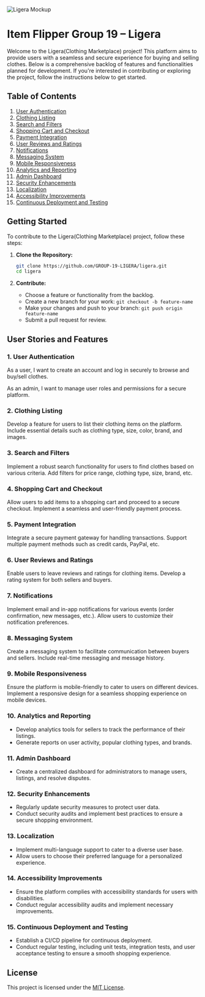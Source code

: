 ![Ligera Mockup](https://github.com/GROUP-19-LIGERA/ligera/assets/100850288/5173a7f2-370f-4cd6-87f2-430b60d993f6)

# Item Flipper Group 19 – Ligera

Welcome to the Ligera(Clothing Marketplace) project! This platform aims to provide users with a seamless and secure experience for buying and selling clothes. Below is a comprehensive backlog of features and functionalities planned for development. If you're interested in contributing or exploring the project, follow the instructions below to get started.

## Table of Contents

1. [User Authentication](#user-authentication)
2. [Clothing Listing](#clothing-listing)
3. [Search and Filters](#search-and-filters)
4. [Shopping Cart and Checkout](#shopping-cart-and-checkout)
5. [Payment Integration](#payment-integration)
6. [User Reviews and Ratings](#user-reviews-and-ratings)
7. [Notifications](#notifications)
8. [Messaging System](#messaging-system)
9. [Mobile Responsiveness](#mobile-responsiveness)
10. [Analytics and Reporting](#analytics-and-reporting)
11. [Admin Dashboard](#admin-dashboard)
12. [Security Enhancements](#security-enhancements)
13. [Localization](#localization)
14. [Accessibility Improvements](#accessibility-improvements)
15. [Continuous Deployment and Testing](#continuous-deployment-and-testing)

## Getting Started

To contribute to the Ligera(Clothing Marketplace) project, follow these steps:

1. **Clone the Repository:**
   ```bash
   git clone https://github.com/GROUP-19-LIGERA/ligera.git
   cd ligera
   ```

2. **Contribute:**
   - Choose a feature or functionality from the backlog.
   - Create a new branch for your work: `git checkout -b feature-name`
   - Make your changes and push to your branch: `git push origin feature-name`
   - Submit a pull request for review.

## User Stories and Features

### 1. User Authentication

As a user, I want to create an account and log in securely to browse and buy/sell clothes.

As an admin, I want to manage user roles and permissions for a secure platform.

### 2. Clothing Listing

Develop a feature for users to list their clothing items on the platform.
Include essential details such as clothing type, size, color, brand, and images.

### 3. Search and Filters

Implement a robust search functionality for users to find clothes based on various criteria.
Add filters for price range, clothing type, size, brand, etc.

### 4. Shopping Cart and Checkout

Allow users to add items to a shopping cart and proceed to a secure checkout.
Implement a seamless and user-friendly payment process.

### 5. Payment Integration

Integrate a secure payment gateway for handling transactions.
Support multiple payment methods such as credit cards, PayPal, etc.

### 6. User Reviews and Ratings

Enable users to leave reviews and ratings for clothing items.
Develop a rating system for both sellers and buyers.

### 7. Notifications

Implement email and in-app notifications for various events (order confirmation, new messages, etc.).
Allow users to customize their notification preferences.

### 8. Messaging System

Create a messaging system to facilitate communication between buyers and sellers.
Include real-time messaging and message history.

### 9. Mobile Responsiveness

Ensure the platform is mobile-friendly to cater to users on different devices.
Implement a responsive design for a seamless shopping experience on mobile devices.

### 10. Analytics and Reporting

- Develop analytics tools for sellers to track the performance of their listings.
- Generate reports on user activity, popular clothing types, and brands.

### 11. Admin Dashboard

- Create a centralized dashboard for administrators to manage users, listings, and resolve disputes.

### 12. Security Enhancements

- Regularly update security measures to protect user data.
- Conduct security audits and implement best practices to ensure a secure shopping environment.

### 13. Localization

- Implement multi-language support to cater to a diverse user base.
- Allow users to choose their preferred language for a personalized experience.

### 14. Accessibility Improvements

- Ensure the platform complies with accessibility standards for users with disabilities.
- Conduct regular accessibility audits and implement necessary improvements.

### 15. Continuous Deployment and Testing

- Establish a CI/CD pipeline for continuous deployment.
- Conduct regular testing, including unit tests, integration tests, and user acceptance testing to ensure a smooth shopping experience.


## License

This project is licensed under the [MIT License]( https://github.com/git/git-scm.com/blob/main/MIT-LICENSE.txt).
